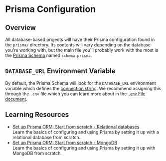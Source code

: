 # Prisma Configuration

## Overview

All database-based projects will have their Prisma configuration found in the `prisma/` directory. Its contents will vary depending on the database you're working with, but the main file you'll probably work with the most is the [Prisma Schema](https://prisma.io/docs/orm/prisma-schema/overview) named `schema.prisma`.

## `DATABASE_URL` Environment Variable

By default, the Prisma Schema will look for the `DATABASE_URL` environment variable which defines the [connection string](https://pris.ly/d/connection-strings). We recommend assigning this through the `.env` file which you can learn more about in the [`.env` File document](./dotenv-file.md).

## Learning Resources

-   [Set up Prisma ORM: Start from scratch - Relational databases](https://prisma.io/docs/getting-started/setup-prisma/start-from-scratch/relational-databases-typescript-postgresql)  
    Learn the basics of configuring and using Prisma by setting it up with a relational database from scratch.
-   [Set up Prisma ORM: Start from scratch - MongoDB](https://prisma.io/docs/getting-started/setup-prisma/start-from-scratch/mongodb-typescript-mongodb)  
    Learn the basics of configuring and using Prisma by setting it up with MongoDB from scratch.

